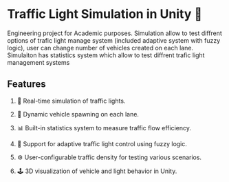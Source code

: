 # Traffic Light Simulation in Unity 🚦
Engineering project for Academic purposes. Simulation allow to test diffrent options of trafic light manage system (included adaptive system with fuzzy logic), 
user can change number of vehicles created on each lane. Simulaiton has statistics system which allow to test diffrent trafic light management systems
## Features
1. 🚦 Real-time simulation of traffic lights.

2. 🚗 Dynamic vehicle spawning on each lane.

3. 📊 Built-in statistics system to measure traffic flow efficiency.

4. 🧠 Support for adaptive traffic light control using fuzzy logic.

5. ⚙️ User-configurable traffic density for testing various scenarios.

6. 🕹️ 3D visualization of vehicle and light behavior in Unity.

